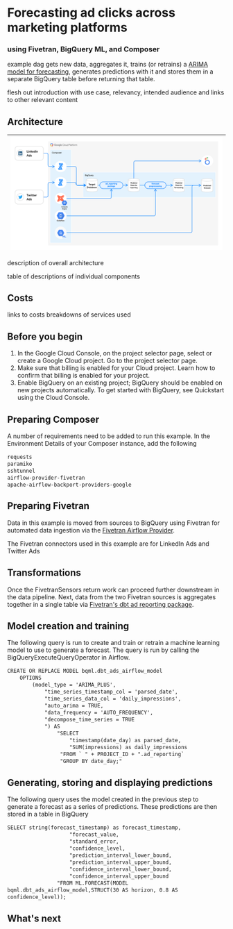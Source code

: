 # Forecasting ad clicks across marketing platforms
### using Fivetran, BigQuery ML, and Composer

example dag gets new data, aggregates it, trains (or retrains) a [ARIMA model for forecasting](https://cloud.google.com/bigquery-ml/docs/arima-single-time-series-forecasting-tutorial), generates predictions with it and stores them in a separate BigQuery table before returning that table.

flesh out introduction with use case, relevancy, intended audience and links to other relevant content

## Architecture


| ![bqml_composer_architecture.png](images/bqml_composer_architecture.png) | 
|:--:| 


description of overall architecture

table of descriptions of individual components

## Costs

links to costs breakdowns of services used 

## Before you begin

1. In the Google Cloud Console, on the project selector page, select or create a Google Cloud project. Go to the project selector page.
2. Make sure that billing is enabled for your Cloud project. Learn how to confirm that billing is enabled for your project.
3. Enable BigQuery on an existing project; BigQuery should be enabled on new projects automatically. To get started with BigQuery, see Quickstart using the Cloud Console.


## Preparing Composer

A number of requirements need to be added to run this example. In the Environment Details of your Composer instance, add the following 
```
requests
paramiko
sshtunnel
airflow-provider-fivetran
apache-airflow-backport-providers-google
```
## Preparing Fivetran

Data in this example is moved from sources to BigQuery using Fivetran for automated data ingestion via the [Fivetran Airflow Provider](https://fivetran.com/blog/announcing-the-fivetran-airflow-provider).

The Fivetran connectors used in this example are for LinkedIn Ads and Twitter Ads

## Transformations

Once the FivetranSensors return work can proceed further downstream in the data pipeline. Next, data from the two Fivetran sources is aggregates together in a single table via [Fivetran's dbt ad reporting package](https://hub.getdbt.com/fivetran/ad_reporting/latest/).

## Model creation and training

The following query is run to create and train or retrain a machine learning model to use to generate a forecast. The query is run by calling the BigQueryExecuteQueryOperator in Airflow.

```
CREATE OR REPLACE MODEL bqml.dbt_ads_airflow_model 
    OPTIONS 
        (model_type = 'ARIMA_PLUS', 
            "time_series_timestamp_col = 'parsed_date',
            "time_series_data_col = 'daily_impressions', 
            "auto_arima = TRUE,
            "data_frequency = 'AUTO_FREQUENCY', 
            "decompose_time_series = TRUE 
            ") AS 
                "SELECT 
                    "timestamp(date_day) as parsed_date,
                    "SUM(impressions) as daily_impressions
                 "FROM ` " + PROJECT_ID + ".ad_reporting`
                 "GROUP BY date_day;"
```

## Generating, storing and displaying predictions

The following query uses the model created in the previous step to generate a forecast as a series of predictions. These predictions are then stored in a table in BigQuery 

```
SELECT string(forecast_timestamp) as forecast_timestamp,
                    "forecast_value,
                    "standard_error,
                    "confidence_level, 
                    "prediction_interval_lower_bound, 
                    "prediction_interval_upper_bound, 
                    "confidence_interval_lower_bound, 
                    "confidence_interval_upper_bound 
                "FROM ML.FORECAST(MODEL bqml.dbt_ads_airflow_model,STRUCT(30 AS horizon, 0.8 AS confidence_level));
```

## What's next
